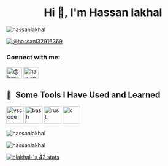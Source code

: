
<h1 align="center">Hi 👋, I'm Hassan lakhal</h1>
<p align="left"> <img src="https://komarev.com/ghpvc/?username=hassanlakhal&label=Profile%20views&color=0e75b6&style=flat" alt="hassanlakhal" /> </p>

<p align="left"> <a href="https://twitter.com/@hassanl32916369" target="blank"><img src="https://img.shields.io/twitter/follow/@hassanl32916369?logo=twitter&style=for-the-badge" alt="@hassanl32916369" /></a> </p>

<h3 align="left">Connect with me:</h3>
<p align="left">
<a href="https://twitter.com/@hassanl32916369" target="blank"><img align="center" src="https://raw.githubusercontent.com/rahuldkjain/github-profile-readme-generator/master/src/images/icons/Social/twitter.svg" alt="@hassanl32916369" height="30" width="40" /></a>
<a href="https://linkedin.com/in/hassan-lakhal-38bbb3203" target="blank"><img align="center" src="https://raw.githubusercontent.com/rahuldkjain/github-profile-readme-generator/master/src/images/icons/Social/linked-in-alt.svg" alt="hassan-lakhal-38bbb3203" height="30" width="40" /></a>
</p>

<h2> 🚀 &nbsp;Some Tools I Have Used and Learned</h2>
<p align="left">
<img src="https://cdn.jsdelivr.net/gh/devicons/devicon/icons/vscode/vscode-original.svg" alt="vscode" width="45" height="45"/>
<img src="https://cdn.jsdelivr.net/gh/devicons/devicon/icons/bash/bash-original.svg" alt="bash" width="45" height="45"/>
<img src="https://cdn.jsdelivr.net/gh/devicons/devicon/icons/rust/rust-original.svg" alt="rust" width="45" height="45"/>
<img src="https://cdn.jsdelivr.net/gh/devicons/devicon/icons/c/c-original.svg" alt="c" width="45" height="45"/>
</p>

<p><img align="center" src="https://github-readme-stats.vercel.app/api/top-langs?username=hassanlakhal&show_icons=true&locale=en&layout=compact" alt="hassanlakhal" /></p>

<p><img align="center" src="https://github-readme-streak-stats.herokuapp.com/?user=hassanlakhal&" alt="hassanlakhal" /></p>


[![hlakhal-'s 42 stats](https://badge.mediaplus.ma/greenbinary/hlakhal-)](https://github.com/oakoudad/badge42)
